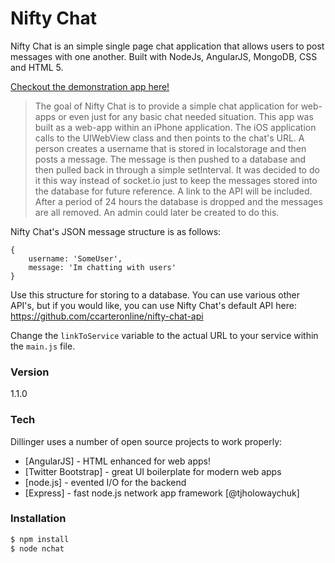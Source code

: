 # Nifty Chat

Nifty Chat is an simple single page chat application that allows users to post messages with one another. Built with NodeJs, AngularJS, MongoDB, CSS and HTML 5.

[Checkout the demonstration app here!](http://nifty-chat-app.herokuapp.com/)

> The goal of Nifty Chat is to provide a simple chat application for web-apps or even just for any basic chat needed situation. This app was built as a web-app within an iPhone application. The iOS application calls to the UIWebView class and then points to the chat's URL. A person creates a username that is stored in localstorage and then posts a message. The message is then pushed to a database and then pulled back in through a simple setInterval. It was decided to do it this way instead of socket.io just to keep the messages stored into the database for future reference. A link to the API will be included. After a period of 24 hours the database is dropped and the messages are all removed. An admin could later be created to do this.

Nifty Chat's JSON message structure is as follows:
```
{ 
	username: 'SomeUser', 
	message: 'Im chatting with users' 
}
```

Use this structure for storing to a database. You can use various other API's, but if you would like, you can use Nifty Chat's default API here:
https://github.com/ccarteronline/nifty-chat-api

Change the `linkToService` variable to the actual URL to your service within the `main.js` file.


### Version
1.1.0

### Tech

Dillinger uses a number of open source projects to work properly:

* [AngularJS] - HTML enhanced for web apps!
* [Twitter Bootstrap] - great UI boilerplate for modern web apps
* [node.js] - evented I/O for the backend
* [Express] - fast node.js network app framework [@tjholowaychuk]

### Installation

```sh
$ npm install
$ node nchat
```